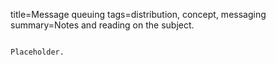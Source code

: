 title=Message queuing
tags=distribution, concept, messaging
summary=Notes and reading on the subject.
~~~~~~

Placeholder.
